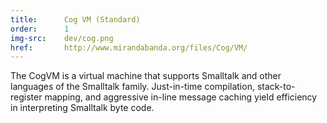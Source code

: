 ```yaml
---
title:      Cog VM (Standard)
order:      1
img-src:    dev/cog.png
href:       http://www.mirandabanda.org/files/Cog/VM/
---
```

The CogVM is a virtual machine that supports Smalltalk and other languages of
the Smalltalk family. Just-in-time compilation, stack-to-register mapping, and
aggressive in-line message caching yield efficiency in interpreting Smalltalk
byte code.